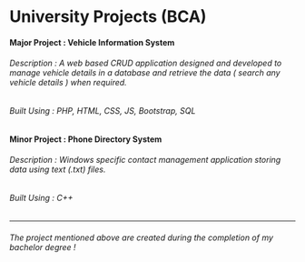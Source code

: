 # University Projects (BCA)

#### Major Project : Vehicle Information System
###### Description : A web based CRUD application designed and developed to manage vehicle details in a database and retrieve the data ( search any vehicle details ) when required.
###### Built Using : PHP, HTML, CSS, JS, Bootstrap, SQL

#### Minor Project : Phone Directory System
###### Description : Windows specific contact management application storing data using text (.txt) files.
###### Built Using : C++
***
###### The project mentioned above are created during the completion of my bachelor degree !
